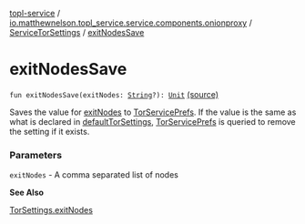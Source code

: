 [topl-service](../../index.md) / [io.matthewnelson.topl_service.service.components.onionproxy](../index.md) / [ServiceTorSettings](index.md) / [exitNodesSave](./exit-nodes-save.md)

# exitNodesSave

`fun exitNodesSave(exitNodes: `[`String`](https://kotlinlang.org/api/latest/jvm/stdlib/kotlin/-string/index.html)`?): `[`Unit`](https://kotlinlang.org/api/latest/jvm/stdlib/kotlin/-unit/index.html) [(source)](https://github.com/05nelsonm/TorOnionProxyLibrary-Android/blob/master/topl-service/src/main/java/io/matthewnelson/topl_service/service/components/onionproxy/ServiceTorSettings.kt#L249)

Saves the value for [exitNodes](exit-nodes-save.md#io.matthewnelson.topl_service.service.components.onionproxy.ServiceTorSettings$exitNodesSave(kotlin.String)/exitNodes) to [TorServicePrefs](../../io.matthewnelson.topl_service.prefs/-tor-service-prefs/index.md). If the value is the same as what is
declared in [defaultTorSettings](default-tor-settings.md), [TorServicePrefs](../../io.matthewnelson.topl_service.prefs/-tor-service-prefs/index.md) is queried to remove the setting if
it exists.

### Parameters

`exitNodes` - A comma separated list of nodes

**See Also**

[TorSettings.exitNodes](../../..//topl-core-base/io.matthewnelson.topl_core_base/-tor-settings/exit-nodes.md)

